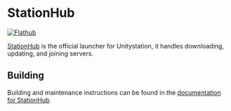 # StationHub
[![Flathub](https://img.shields.io/flathub/v/org.unitystation.StationHub?style=flat-square)](https://flathub.org/apps/details/org.unitystation.StationHub)

[StationHub](https://github.com/unitystation/stationhub) is the official launcher for Unitystation, it handles downloading, updating, and joining servers.

## Building
Building and maintenance instructions can be found in the [documentation for StationHub](https://github.com/unitystation/stationhub/blob/develop/docs/flatpak-maintenance.md).
